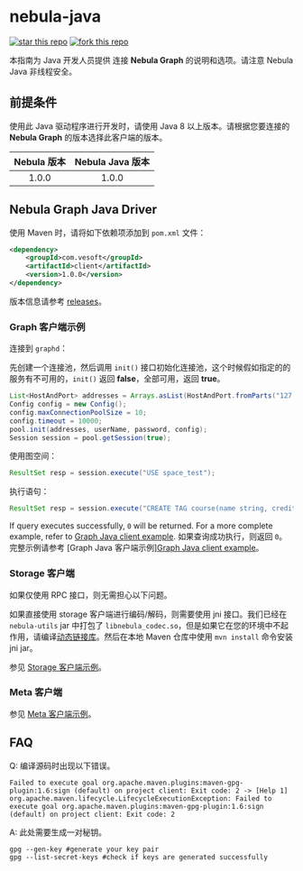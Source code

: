 # nebula-java

[![star this repo](http://githubbadges.com/star.svg?user=vesoft-inc&repo=nebula-java&style=default)](https://github.com/vesoft-inc/nebula-java)
[![fork this repo](http://githubbadges.com/fork.svg?user=vesoft-inc&repo=nebula-java&style=default)](https://github.com/vesoft-inc/nebula-java/fork)

本指南为 Java 开发人员提供 连接 **Nebula Graph** 的说明和选项。请注意 Nebula Java 非线程安全。

## 前提条件

使用此 Java 驱动程序进行开发时，请使用 Java 8 以上版本。请根据您要连接的 **Nebula Graph** 的版本选择此客户端的版本。

| Nebula 版本 | Nebula Java 版本 |
|:--------------:|:-----------------:|
|     1.0.0      |      1.0.0        |

## Nebula Graph Java Driver

使用 Maven 时，请将如下依赖项添加到 `pom.xml` 文件：

```xml
<dependency>
    <groupId>com.vesoft</groupId>
    <artifactId>client</artifactId>
    <version>1.0.0</version>
</dependency>
```

版本信息请参考 [releases](https://github.com/vesoft-inc/nebula-java/releases)。

### Graph 客户端示例

连接到 `graphd`：

先创建一个连接池，然后调用 `init()` 接口初始化连接池，这个时候假如指定的的服务有不可用的，`init()` 返回 **false**，全部可用，返回 **true**。

```java
List<HostAndPort> addresses = Arrays.asList(HostAndPort.fromParts("127.0.0.1", 3699));
Config config = new Config();
config.maxConnectionPoolSize = 10;
config.timeout = 10000;
pool.init(addresses, userName, password, config);
Session session = pool.getSession(true);
```

使用图空间：

```java
ResultSet resp = session.execute("USE space_test");
```

执行语句：

```java
ResultSet resp = session.execute("CREATE TAG course(name string, credits int);");
```

If query executes successfully, `0` will be returned. For a more complete example, refer to [Graph Java client example](./examples/src/main/java/com/vesoft/nebula/examples/GraphClientExample.java).
如果查询成功执行，则返回 `0`。完整示例请参考 [Graph Java 客户端示例][Graph Java client example](./examples/src/main/java/com/vesoft/nebula/examples/GraphClientExample.java)。

### Storage 客户端

如果仅使用 RPC 接口，则无需担心以下问题。

如果直接使用 storage 客户端进行编码/解码，则需要使用 jni 接口。我们已经在`nebula-utils` jar 中打包了 `libnebula_codec.so`，但是如果它在您的环境中不起作用，请编译[动态链接库](https://github.com/vesoft-inc/nebula/tree/master/src/jni)。然后在本地 Maven 仓库中使用 `mvn install` 命令安装 jni jar。

参见 [Storage 客户端示例](https://github.com/vesoft-inc/nebula-java/blob/master/examples/src/main/java/com/vesoft/nebula/examples/StorageClientExample.java)。

### Meta 客户端

参见 [Meta 客户端示例](https://github.com/vesoft-inc/nebula-java/blob/master/examples/src/main/java/com/vesoft/nebula/examples/MetaClientExample.java)。

## FAQ

Q: 编译源码时出现以下错误。

```text
Failed to execute goal org.apache.maven.plugins:maven-gpg-plugin:1.6:sign (default) on project client: Exit code: 2 -> [Help 1]
org.apache.maven.lifecycle.LifecycleExecutionException: Failed to execute goal org.apache.maven.plugins:maven-gpg-plugin:1.6:sign (default) on project client: Exit code: 2
```

A: 此处需要生成一对秘钥。

```text
gpg --gen-key #generate your key pair
gpg --list-secret-keys #check if keys are generated successfully
```
